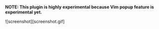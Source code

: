 
**NOTE: This plugin is highly experimental because Vim popup feature is experimental yet.**

![screenshot][screenshot.gif]
